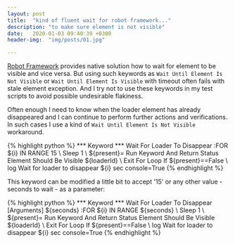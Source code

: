 ```yaml
---
layout: post
title:  "kind of fluent wait for robot framework..."
description: "to make sure element is not visible"
date:   2020-01-03 09:40:39 +0300
header-img:  "img/posts/01.jpg"

---
```


[Robot Framework][rf] provides native solution how to wait for element to be visible and vice versa. But using such keywords as
```Wait Until Element Is Not Visible``` or  ```Wait Until Element Is Visible``` with timeout often fails with stale element exception.
    And I try not to use these keywords in my test scripts to avoid possible undesirable flakiness.



Often enough I need to know when the loader element has already disappeared and I can continue to perform further actions and verifications.
    In such cases I use a kind of ```Wait Until Element Is Not Visible``` workaround.

{% highlight python %}
        *** Keyword ***
        Wait For Loader To Disappear
        :FOR    ${i}    IN RANGE    15
        \    Sleep  1
        \    ${present}=  Run Keyword And Return Status    Element Should Be Visible    ${loaderId}
        \    Exit For Loop If    ${present}==False
        \    log  Wait for loader to disappear ${i} sec     console=True
 {% endhighlight %}


This keyword can be modified a little bit to accept '15' or any other value - seconds to wait - as a parameter:

{% highlight python %}
        *** Keyword ***
        Wait For Loader To Disappear
        [Arguments]    ${seconds}
        :FOR    ${i}    IN RANGE    ${seconds}
        \    Sleep  1
        \    ${present}=  Run Keyword And Return Status    Element Should Be Visible    ${loaderId}
        \    Exit For Loop If    ${present}==False
        \    log  Wait for loader to disappear ${i} sec     console=True
 {% endhighlight %}
 
[rf]: https://robotframework.org/
